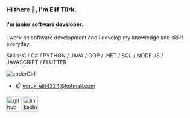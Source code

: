 ### Hi there 👋, i'm Elif Türk.
#### I'm junior software developer.
I work on software development and i develop my knowledge and skills everyday.

Skills: C / C# / PYTHON / JAVA / OOP / .NET / SQL / NODE JS / JAVASCRIPT / FLUTTER

![coderGirl](https://github.com/user-attachments/assets/e28edcef-2029-4f54-a416-415c0e926d41)


- 📫    yoruk_elif4334@hotmail.com

[<img src='https://cdn.jsdelivr.net/npm/simple-icons@3.0.1/icons/github.svg' alt='github' height='40'>](https://github.com/eliftrk99)  [<img src='https://cdn.jsdelivr.net/npm/simple-icons@3.0.1/icons/linkedin.svg' alt='linkedin' height='40'>](https://www.linkedin.com/in/www.linkedin.com/in/elif-türk-823464202/)
